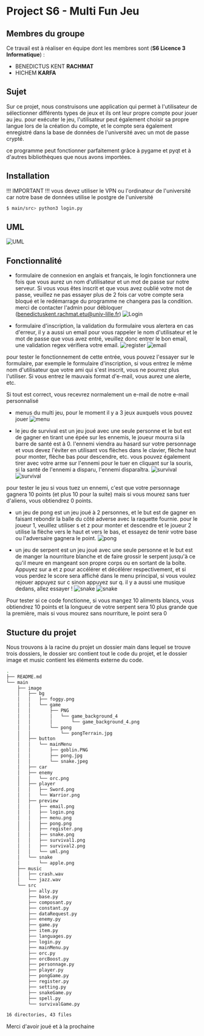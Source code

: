 # Project S6 - Multi Fun Jeu

## Membres du groupe

Ce travail est à réaliser en équipe dont les membres sont (**S6 Licence 3 Informatique**) :

- BENEDICTUS KENT **RACHMAT**
- HICHEM **KARFA**

## Sujet

Sur ce projet, nous construisons une application qui permet à l'utilisateur de sélectionner différents types de jeux et ils ont leur propre compte pour jouer au jeu. pour exécuter le jeu, l'utilisateur peut également choisir sa propre langue lors de la création du compte, et le compte sera également enregistré dans la base de données de l'université avec un mot de passe crypté.

ce programme peut fonctionner parfaitement grâce à pygame et pyqt et à d'autres bibliothèques que nous avons importées.

## Installation

!!! IMPORTANT !!!
vous devez utiliser le VPN ou l'ordinateur de l'université car notre base de données utilise le postgre de l'université

```bash
$ main/src> python3 login.py
```

## UML

![UML](main/image/preview/uml.png "Title")

## Fonctionnalité

- formulaire de connexion en anglais et français, le login fonctionnera une fois que vous aurez un nom d'utilisateur et un mot de passe sur notre serveur. Si vous vous êtes inscrit et que vous avez oublié votre mot de passe, veuillez ne pas essayer plus de 2 fois car votre compte sera bloqué et le redémarrage du programme ne changera pas la condition. merci de contacter l'admin pour débloquer (benedictuskent.rachmat.etu@univ-lille.fr)
  ![Login](main/image/preview/login.png "Login")

- formulaire d'inscription, la validation du formulaire vous alertera en cas d'erreur, il y a aussi un email pour vous rappeler le nom d'utilisateur et le mot de passe que vous avez entré, veuillez donc entrer le bon email, une validation regex vérifiera votre email.
  ![register](main/image/preview/register.png "register")
  ![email](main/image/preview/email.png "email")

pour tester le fonctionnement de cette entrée, vous pouvez l'essayer sur le formulaire, par exemple le formulaire d'inscription, si vous entrez le même nom d'utilisateur que votre ami qui s'est inscrit, vous ne pourrez plus l'utiliser. Si vous entrez le mauvais format d'e-mail, vous aurez une alerte, etc.

Si tout est correct, vous recevrez normalement un e-mail de notre e-mail personnalisé

- menus du multi jeu, pour le moment il y a 3 jeux auxquels vous pouvez jouer
  ![menu](main/image/preview/menu.png "menu")

- le jeu de survival est un jeu joué avec une seule personne et le but est de gagner en tirant une épée sur les ennemis, le joueur mourra si la barre de santé est à 0. l'ennemi viendra au hasard sur votre personnage et vous devez l'éviter en utilisant vos flèches dans le clavier, flèche haut pour monter, flèche bas pour descendre, etc. vous pouvez également tirer avec votre arme sur l'ennemi pour le tuer en cliquant sur la souris, si la santé de l'ennemi a disparu, l'ennemi disparaîtra.
  ![survival](main/image/preview/survival1.png "survival")
  ![survival](main/image/preview/survival2.png "survival")

pour tester le jeu si vous tuez un ennemi, c'est que votre personnage gagnera 10 points (et plus 10 pour la suite) mais si vous mourez sans tuer d'aliens, vous obtiendrez 0 points.

- un jeu de pong est un jeu joué à 2 personnes, et le but est de gagner en faisant rebondir la balle du côté adverse avec la raquette fournie. pour le joueur 1, veuillez utiliser s et z pour monter et descendre et le joueur 2 utilise la flèche vers le haut et vers le bas, et essayez de tenir votre base ou l'adversaire gagnera le point.
  ![pong](main/image/preview/pong.png "pong")

- un jeu de serpent est un jeu joué avec une seule personne et le but est de manger la nourriture blanche et de faire grossir le serpent jusqu'à ce qu'il meure en mangeant son propre corps ou en sortant de la boîte. Appuyez sur a et z pour accélérer et décélérer respectivement, et si vous perdez le score sera affiché dans le menu principal, si vous voulez rejouer appuyez sur c sinon appuyez sur q.
  il y a aussi une musique dedans, allez essayer !
  ![snake](main/image/preview/snake1.png "snake")
  ![snake](main/image/preview/snake2.png "snake")

Pour tester si ce code fonctionne, si vous mangez 10 aliments blancs, vous obtiendrez 10 points et la longueur de votre serpent sera 10 plus grande que la première, mais si vous mourez sans nourriture, le point sera 0

## Stucture du projet

Nous trouvons à la racine du projet un dossier main dans lequel se trouve trois dossiers,
le dossier src contient tout le code du projet, et le dossier image et music contient les éléments externe du code.

```bash
.
├── README.md
└── main
    ├── image
    │   ├── bg
    │   │   ├── foggy.png
    │   │   └── game
    │   │       ├── PNG
    │   │       │   └── game_background_4
    │   │       │       └── game_background_4.png
    │   │       └── pong
    │   │           └── pongTerrain.jpg
    │   ├── button
    │   │   └── mainMenu
    │   │       ├── goblin.PNG
    │   │       ├── pong.jpg
    │   │       └── snake.jpeg
    │   ├── car
    │   ├── enemy
    │   │   └── orc.png
    │   ├── player
    │   │   ├── Sword.png
    │   │   └── Warrior.png
    │   ├── preview
    │   │   ├── email.png
    │   │   ├── login.png
    │   │   ├── menu.png
    │   │   ├── pong.png
    │   │   ├── register.png
    │   │   ├── snake.png
    │   │   ├── survival1.png
    │   │   ├── survival2.png
    │   │   └── uml.png
    │   └── snake
    │       └── apple.png
    ├── music
    │   ├── crash.wav
    │   └── jazz.wav
    └── src
        ├── ally.py
        ├── base.py
        ├── composant.py
        ├── constant.py
        ├── dataRequest.py
        ├── enemy.py
        ├── game.py
        ├── item.py
        ├── languages.py
        ├── login.py
        ├── mainMenu.py
        ├── orc.py
        ├── orcBoost.py
        ├── personnage.py
        ├── player.py
        ├── pongGame.py
        ├── register.py
        ├── setting.py
        ├── snakeGame.py
        ├── spell.py
        └── survivalGame.py

16 directories, 43 files
```

Merci d'avoir joué et à la prochaine
